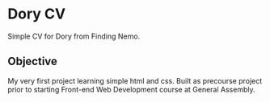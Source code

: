 # Dory CV
Simple CV for Dory from Finding Nemo.

## Objective
My very first project learning simple html and css. 
Built as precourse project prior to starting Front-end Web Development course at General Assembly.
